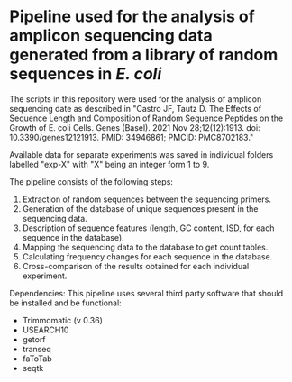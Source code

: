 # Pipeline used for the analysis of amplicon sequencing data generated from a library of random sequences in _E. coli_

The scripts in this repository were used for the analysis of amplicon sequencing date as described in "Castro JF, Tautz D. The Effects of Sequence Length and Composition of Random Sequence Peptides on the Growth of E. coli Cells. Genes (Basel). 2021 Nov 28;12(12):1913. doi: 10.3390/genes12121913. PMID: 34946861; PMCID: PMC8702183."

Available data for separate experiments was saved in individual folders labelled "exp-X" with "X" being an integer form 1 to 9. 

The pipeline consists of the following steps:

1. Extraction of random sequences between the sequencing primers.
2. Generation of the database of unique sequences present in the sequencing data.
3. Description of sequence features (length, GC content, ISD, for each sequence in the database).
4. Mapping the sequencing data to the database to get count tables.
5. Calculating frequency changes for each sequence in the database.
6. Cross-comparison of the results obtained for each individual experiment.

Dependencies:
This pipeline uses several third party software that should be installed and be functional:
- Trimmomatic (v 0.36)
- USEARCH10
- getorf
- transeq
- faToTab
- seqtk

